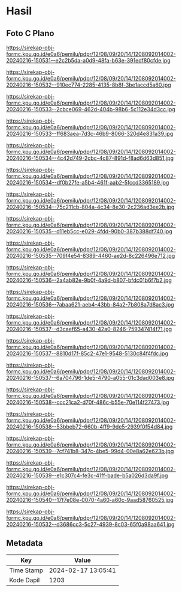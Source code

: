 # Hasil

## Foto C Plano

https://sirekap-obj-formc.kpu.go.id/e0a6/pemilu/pdpr/12/08/09/20/14/1208092014002-20240216-150531--e2c2b5da-a0d9-48fa-b63e-391edf80cfde.jpg

https://sirekap-obj-formc.kpu.go.id/e0a6/pemilu/pdpr/12/08/09/20/14/1208092014002-20240216-150532--910ec774-2285-4135-8b8f-3be1accd5a60.jpg

https://sirekap-obj-formc.kpu.go.id/e0a6/pemilu/pdpr/12/08/09/20/14/1208092014002-20240216-150533--2cbce069-462d-404b-98b6-5c112e34d3cc.jpg

https://sirekap-obj-formc.kpu.go.id/e0a6/pemilu/pdpr/12/08/09/20/14/1208092014002-20240216-150533--ff683aea-7d3c-46b9-8066-320d4e831a39.jpg

https://sirekap-obj-formc.kpu.go.id/e0a6/pemilu/pdpr/12/08/09/20/14/1208092014002-20240216-150534--4c42d749-2cbc-4c87-891d-f8ad6d63d851.jpg

https://sirekap-obj-formc.kpu.go.id/e0a6/pemilu/pdpr/12/08/09/20/14/1208092014002-20240216-150534--df0b27fe-a5b4-461f-aab2-5fccd3365189.jpg

https://sirekap-obj-formc.kpu.go.id/e0a6/pemilu/pdpr/12/08/09/20/14/1208092014002-20240216-150534--75c211cb-804a-4c34-8e30-2c236ad3ee2b.jpg

https://sirekap-obj-formc.kpu.go.id/e0a6/pemilu/pdpr/12/08/09/20/14/1208092014002-20240216-150535--d11eb5cc-e029-4fdd-90b0-387b388df740.jpg

https://sirekap-obj-formc.kpu.go.id/e0a6/pemilu/pdpr/12/08/09/20/14/1208092014002-20240216-150535--709f4e54-8389-4460-ae2d-8c226496e712.jpg

https://sirekap-obj-formc.kpu.go.id/e0a6/pemilu/pdpr/12/08/09/20/14/1208092014002-20240216-150536--2a4ab82e-9b0f-4a9d-b807-bfdc01b6f7b2.jpg

https://sirekap-obj-formc.kpu.go.id/e0a6/pemilu/pdpr/12/08/09/20/14/1208092014002-20240216-150536--7abaa621-aeb4-43bb-84a2-7b808a7d8ac3.jpg

https://sirekap-obj-formc.kpu.go.id/e0a6/pemilu/pdpr/12/08/09/20/14/1208092014002-20240216-150537--d3caef65-a430-42a0-8246-759347414f71.jpg

https://sirekap-obj-formc.kpu.go.id/e0a6/pemilu/pdpr/12/08/09/20/14/1208092014002-20240216-150537--8810d17f-85c2-47e1-9548-5130c84f4fdc.jpg

https://sirekap-obj-formc.kpu.go.id/e0a6/pemilu/pdpr/12/08/09/20/14/1208092014002-20240216-150537--6a704796-1de5-4790-a055-01c3dad003e8.jpg

https://sirekap-obj-formc.kpu.go.id/e0a6/pemilu/pdpr/12/08/09/20/14/1208092014002-20240216-150538--ccc21ca2-d70f-486c-b55e-70e114f27473.jpg

https://sirekap-obj-formc.kpu.go.id/e0a6/pemilu/pdpr/12/08/09/20/14/1208092014002-20240216-150538--53bbeb72-660b-4ff9-9de5-2939f0f54d84.jpg

https://sirekap-obj-formc.kpu.go.id/e0a6/pemilu/pdpr/12/08/09/20/14/1208092014002-20240216-150539--7cf741b8-347c-4be5-99d4-00e8a62e623b.jpg

https://sirekap-obj-formc.kpu.go.id/e0a6/pemilu/pdpr/12/08/09/20/14/1208092014002-20240216-150539--e1c307c4-fe3c-41ff-bade-b5a026d3da9f.jpg

https://sirekap-obj-formc.kpu.go.id/e0a6/pemilu/pdpr/12/08/09/20/14/1208092014002-20240216-150540--17f7e08e-0070-4a60-a60c-9aad58760525.jpg

https://sirekap-obj-formc.kpu.go.id/e0a6/pemilu/pdpr/12/08/09/20/14/1208092014002-20240216-150532--d3686cc3-5c27-4939-8c03-65f0a98aa641.jpg


## Metadata

| Key        | Value               |
| ---------- | ------------------- |
| Time Stamp | 2024-02-17 13:05:41 |
| Kode Dapil | 1203                |



